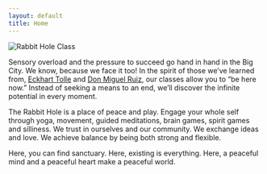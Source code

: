 ```yaml
---
layout: default
title: Home
---
```


<aside class="pullout">
    <img src="{{ site.baseurl }}media/class.jpg" alt="Rabbit Hole Class">
</aside>

Sensory overload and the pressure to succeed go hand in hand in the Big
City. We know, because we face it too! In the spirit of those we&rsquo;ve
learned from, [Eckhart Tolle][] and [Don Miguel Ruiz][], our classes allow
you to &ldquo;be here now.&rdquo; Instead of seeking a means to an end,
we&rsquo;ll discover the infinite potential in every moment.

The Rabbit Hole is a place of peace and play. Engage your whole self through
yoga, movement, guided meditations, brain games, spirit games and silliness.
We trust in ourselves and our community. We exchange ideas and love. We
achieve balance by being both strong and flexible.

Here, you can find sanctuary. Here, existing is everything. Here, a peaceful
mind and a peaceful heart make a peaceful world.

[Eckhart Tolle]: http://www.eckharttolle.com/books/newearth/
[Don Miguel Ruiz]: http://www.miguelruiz.com/about/books/
